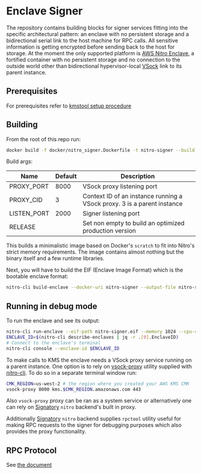 # Enclave Signer

The repository contains building blocks for signer services fitting into the specific architectural pattern: an enclave with no persistent storage and a bidirectional serial link to the host machine for RPC calls. All sensitive information is getting encrypted before sending back to the host for storage. At the moment the only supported platform is [AWS Nitro Enclave](https://aws.amazon.com/ec2/nitro/nitro-enclaves/), a fortified container with no persistent storage and no connection to the outside world other than bidirectional hypervisor-local [VSock](https://man7.org/linux/man-pages/man7/vsock.7.html) link to its parent instance.

## Prerequisites

For prerequisites refer to [kmstool setup procedure](https://github.com/aws/aws-nitro-enclaves-sdk-c/blob/main/docs/kmstool.md#prerequisites---linux)

## Building

From the root of this repo run:

```sh
docker build -f docker/nitro_signer.Dockerfile -t nitro-signer --build-arg RELEASE=1 .
```

Build args:

| Name        | Default | Description                                                  |
| ----------- | ------- | ------------------------------------------------------------ |
| PROXY_PORT  | 8000    | VSock proxy listening port                                   |
| PROXY_CID   | 3       | Context ID of an instance running a VSock proxy. 3 is a parent instance |
| LISTEN_PORT | 2000    | Signer listening port                                        |
| RELEASE     |         | Set non empty to build an optimized production version       |

This builds a minimalistic image based on Docker's `scratch`  to fit into Nitro's strict memory requirements. The image contains almost nothing but the binary itself and a few runtime libraries.

Next, you will have to build the EIF (Enclave Image Format) which is the bootable enclave format:

```sh
nitro-cli build-enclave --docker-uri nitro-signer --output-file nitro-signer.eif
```

## Running in debug mode

To run the enclave and see its output:

```sh
nitro-cli run-enclave --eif-path nitro-signer.eif --memory 1024 --cpu-count 2 --debug-mode
ENCLAVE_ID=$(nitro-cli describe-enclaves | jq -r .[0].EnclaveID)
# Connect to the enclave's terminal
nitro-cli console --enclave-id $ENCLAVE_ID
```

To make calls to KMS the enclave needs a VSock proxy service running on a parent instance. One option is to rely on [vsock-proxy](https://github.com/aws/aws-nitro-enclaves-cli/blob/main/vsock_proxy/README.md) utility supplied with [nitro-cli](https://github.com/aws/aws-nitro-enclaves-cli). To do so in a separate terminal window run:

```sh
CMK_REGION=us-west-2 # the region where you created your AWS KMS CMK
vsock-proxy 8000 kms.$CMK_REGION.amazonaws.com 443
```

Also `vsock-proxy` proxy can be ran as a system service or alternatively one can rely on [Signatory](https://github.com/ecadlabs/signatory) `nitro` backend's built in proxy.

Additionally [Signatory](https://github.com/ecadlabs/signatory) `nitro` backend supplies `rpctool` utility useful for making RPC requests to the signer for debugging purposes which also provides the proxy functionality.

## RPC Protocol

See [ the document](doc/rpc.md)

